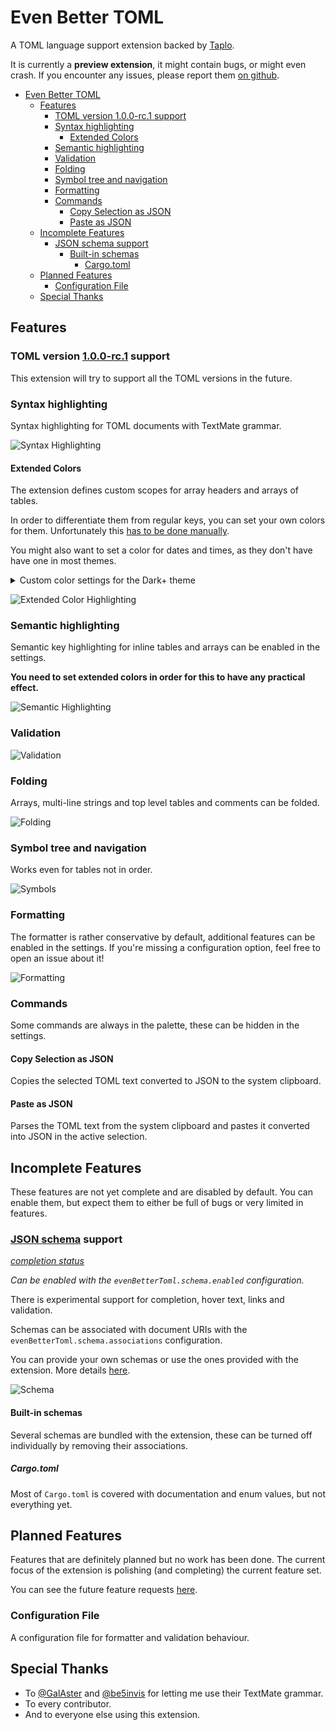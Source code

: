 # Even Better TOML

A TOML language support extension backed by [Taplo](https://github.com/tamasfe/taplo).

It is currently a **preview extension**, it might contain bugs, or might even crash. If you encounter any issues, please report them [on github](https://github.com/tamasfe/taplo/issues).

- [Even Better TOML](#even-better-toml)
  - [Features](#features)
    - [TOML version 1.0.0-rc.1 support](#toml-version-100-rc1-support)
    - [Syntax highlighting](#syntax-highlighting)
      - [Extended Colors](#extended-colors)
    - [Semantic highlighting](#semantic-highlighting)
    - [Validation](#validation)
    - [Folding](#folding)
    - [Symbol tree and navigation](#symbol-tree-and-navigation)
    - [Formatting](#formatting)
    - [Commands](#commands)
      - [Copy Selection as JSON](#copy-selection-as-json)
      - [Paste as JSON](#paste-as-json)
  - [Incomplete Features](#incomplete-features)
    - [JSON schema support](#json-schema-support)
      - [Built-in schemas](#built-in-schemas)
        - [Cargo.toml](#cargotoml)
  - [Planned Features](#planned-features)
    - [Configuration File](#configuration-file)
  - [Special Thanks](#special-thanks)

## Features

### TOML version [1.0.0-rc.1](https://toml.io/en/v1.0.0-rc.1) support

This extension will try to support all the TOML versions in the future.

### Syntax highlighting

Syntax highlighting for TOML documents with TextMate grammar.

![Syntax Highlighting](highlight.png)

#### Extended Colors

The extension defines custom scopes for array headers and arrays of tables.

In order to differentiate them from regular keys, you can set your own colors for them. Unfortunately this [has to be done manually](https://github.com/Microsoft/vscode/issues/32813).

You might also want to set a color for dates and times, as they don't have have one in most themes.

<details>
<summary>Custom color settings for the Dark+ theme</summary>

```json
{
  "editor.tokenColorCustomizations": {
      "textMateRules": [
          {
              "scope": "variable.key.table",
              "settings": {
                  "foreground": "#4EC9B0",
              },
          },
          {
              "scope": "variable.key.array",
              "settings": {
                  "foreground": "#569CD6",
              }
          },
          {
              "scope": "constant.other.time",
              "settings": {
                  "foreground": "#DCDCAA",
              }
          }
      ]
  },
}
```
</details>

![Extended Color Highlighting](extended_colors.png)

### Semantic highlighting

Semantic key highlighting for inline tables and arrays can be enabled in the settings.

**You need to set extended colors in order for this to have any practical effect.**

![Semantic Highlighting](semantic_colors.png)

### Validation

![Validation](validation.gif)

### Folding

Arrays, multi-line strings and top level tables and comments can be folded.

![Folding](folding.gif)

### Symbol tree and navigation

Works even for tables not in order.

![Symbols](symbols.gif)

### Formatting

The formatter is rather conservative by default, additional features can be enabled in the settings. If you're missing a configuration option, feel free to open an issue about it!

![Formatting](formatting.gif)

### Commands

Some commands are always in the palette, these can be hidden in the settings.

#### Copy Selection as JSON

Copies the selected TOML text converted to JSON to the system clipboard.

#### Paste as JSON

Parses the TOML text from the system clipboard and pastes it converted into JSON in the active selection.

## Incomplete Features

These features are not yet complete and are disabled by default.
You can enable them, but expect them to either be full of bugs or very limited in features.

### [JSON schema](https://json-schema.org/) support

[*completion status*](https://github.com/tamasfe/taplo/issues?q=is%3Aopen+is%3Aissue+milestone%3A%22VSCode+Schemas%22)

*Can be enabled with the `evenBetterToml.schema.enabled` configuration.*

There is experimental support for completion, hover text, links and validation.

Schemas can be associated with document URIs with the `evenBetterToml.schema.associations` configuration.

You can provide your own schemas or use the ones provided with the extension. More details [here](https://github.com/tamasfe/taplo/tree/master/taplo-ide/schemas).

![Schema](schema.gif)

#### Built-in schemas

Several schemas are bundled with the extension, these can be turned off individually by removing their associations.

##### Cargo.toml

Most of `Cargo.toml` is covered with documentation and enum values, but not everything yet.

## Planned Features

Features that are definitely planned but no work has been done.
The current focus of the extension is polishing (and completing) the current feature set.

You can see the future feature requests [here](https://github.com/tamasfe/taplo/issues?q=is%3Aissue+is%3Aopen+label%3Afeature).

### Configuration File

A configuration file for formatter and validation behaviour.

## Special Thanks

- To [@GalAster](https://github.com/GalAster) and [@be5invis](https://github.com/be5invis) for letting me use their TextMate grammar.
- To every contributor.
- And to everyone else using this extension.
